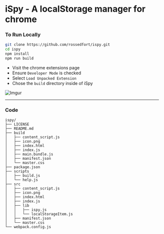 # iSpy - A localStorage manager for chrome

### To Run Locally
```bash
git clone https://github.com/rossedfort/ispy.git
cd ispy
npm install
npm run build
```
* Visit the chrome extensions page
* Ensure `Developer Mode` is checked
* Select `Load Unpacked Extension`
* Chose the `build` directory inside of iSpy

![Imgur](http://i.imgur.com/8xH5TIT.gif)

---

### Code
```
ispy/
├── LICENSE
├── README.md
├── build
│   ├── content_script.js
│   ├── icon.png
│   ├── index.html
│   ├── index.js
│   ├── main.bundle.js
│   ├── manifest.json
│   └── master.css
├── package.json
├── scripts
│   ├── build.js
│   └── help.js
├── src
│   ├── content_script.js
│   ├── icon.png
│   ├── index.html
│   ├── index.js
│   ├── lib
│   │   ├── ispy.js
│   │   └── localStorageItem.js
│   ├── manifest.json
│   └── master.css
└── webpack.config.js
```
